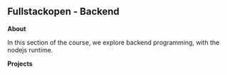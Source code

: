 ## Fullstackopen -  Backend 

__About__

In this section of the course, we explore backend programming, with the nodejs runtime.


__Projects__
